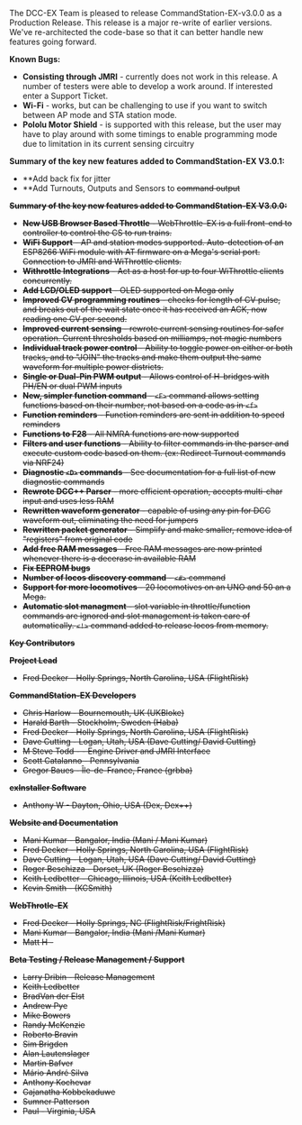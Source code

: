 The DCC-EX Team is pleased to release CommandStation-EX-v3.0.0 as a Production Release.  This release is a major re-write of earlier versions.  We've re-architected the code-base so that it can better handle new features going forward.  

**Known Bugs:**
 - **Consisting through JMRI** - currently does not work in this release.  A number of testers were able to develop a work around.  If interested enter a Support Ticket.
 - **Wi-Fi** - works, but can be challenging to use if you want to switch between AP mode and STA station mode.
 - **Pololu Motor Shield** - is supported with this release, but the user may have to play around with some timings to enable programming mode due to limitation in its current sensing circuitry 

**Summary of the key new features added to CommandStation-EX V3.0.1:**
 - **Add back fix for jitter
 - **Add Turnouts, Outputs and Sensors to <s> command output

 **Summary of the key new features added to CommandStation-EX V3.0.0:**
 - **New USB Browser Based Throttle** - WebThrottle-EX is a full front-end to controller to control the CS to run trains.
 - **WiFi Support** - AP and station modes supported. Auto-detection of an ESP8266 WiFi module with AT firmware on a Mega's serial port. Connection to JMRI and WiThrottle clients.
 - **Withrottle Integrations** - Act as a host for up to four WiThrottle clients concurrently. 
 - **Add LCD/OLED support** - OLED supported on Mega only
 - **Improved CV programming routines** - checks for length of CV pulse, and breaks out of the wait state once it has received an ACK, now reading one CV per second.
 - **Improved current sensing** - rewrote current sensing routines for safer operation. Current thresholds based on milliamps, not magic numbers
 - **Individual track power control** - Ability to toggle power on either or both tracks, and to "JOIN" the tracks and make them output the same waveform for multiple power districts.
 - **Single or Dual-Pin PWM output** - Allows control of H-bridges with PH/EN or dual PWM inputs
 - **New, simpler function command** - ```<F>``` command allows setting functions based on their number, not based on a code as in ```<f>```
 - **Function reminders** - Function reminders are sent in addition to speed reminders
 - **Functions to F28** - All NMRA functions are now supported
 - **Filters and user functions** - Ability to filter commands in the parser and execute custom code based on them. (ex: Redirect Turnout commands via NRF24)
 - **Diagnostic ```<D>``` commands** - See documentation for a full list of new diagnostic commands
 - **Rewrote DCC++ Parser** - more efficient operation, accepts multi-char input and uses less RAM
 - **Rewritten waveform generator** - capable of using any pin for DCC waveform out, eliminating the need for jumpers
 - **Rewritten packet generator** - Simplify and make smaller, remove idea of "registers" from original code
 - **Add free RAM messages** - Free RAM messages are now printed whenever there is a decerase in available RAM
 - **Fix EEPROM bugs**
 - **Number of locos discovery command** - ```<#>``` command 
 - **Support for more locomotives** - 20 locomotives on an UNO and 50 an a Mega.
 - **Automatic slot managment** - slot variable in throttle/function commands are ignored and slot management is taken care of automatically. ```<!>``` command added to release locos from memory.


**Key Contributors**

**Project Lead**
- Fred Decker - Holly Springs, North Carolina, USA (FlightRisk)

**CommandStation-EX Developers**
- Chris Harlow - Bournemouth, UK (UKBloke)
- Harald Barth - Stockholm, Sweden (Haba)
- Fred Decker - Holly Springs, North Carolina, USA (FlightRisk)
- Dave Cutting - Logan, Utah, USA (Dave Cutting/ David Cutting)
- M Steve Todd - - Engine Driver and JMRI Interface
- Scott Catalanno - Pennsylvania
- Gregor Baues - Île-de-France, France (grbba)

**exInstaller Software**
- Anthony W - Dayton, Ohio, USA (Dex, Dex++)

**Website and Documentation**
- Mani Kumar - Bangalor, India (Mani / Mani Kumar)
- Fred Decker - Holly Springs, North Carolina, USA (FlightRisk)
- Dave Cutting - Logan, Utah, USA (Dave Cutting/ David Cutting)
- Roger Beschizza - Dorset, UK (Roger Beschizza)
- Keith Ledbetter - Chicago, Illinois, USA (Keith Ledbetter)
- Kevin Smith - (KCSmith)

**WebThrotle-EX**
- Fred Decker - Holly Springs, NC (FlightRisk/FrightRisk)
- Mani Kumar - Bangalor, India (Mani /Mani Kumar)
- Matt H - 



**Beta Testing / Release Management / Support**
- Larry Dribin	- Release Management
- Keith Ledbetter	
- BradVan der Elst	
- Andrew Pye	
- Mike Bowers	
- Randy McKenzie
- Roberto Bravin
- Sim Brigden
- Alan Lautenslager
- Martin Bafver	
- Mário André Silva	
- Anthony Kochevar	
- Gajanatha Kobbekaduwe	
- Sumner Patterson 
- Paul - Virginia, USA
